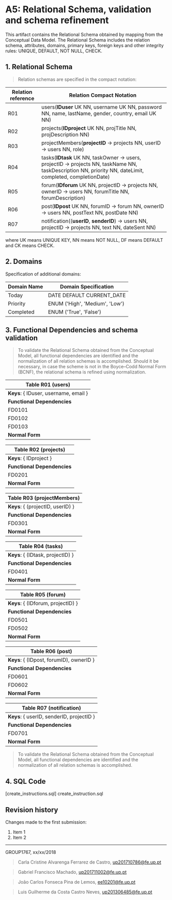 # A5: Relational Schema, validation and schema refinement
 
 This artifact contains the Relational Schema obtained by mapping from the Conceptual Data Model. The Relational Schema includes the relation schema, attributes, domains, primary keys, foreign keys and other integrity rules: UNIQUE, DEFAULT, NOT NULL, CHECK. 
 
## 1. Relational Schema
 
> Relation schemas are specified in the compact notation:
 
| Relation reference | Relation Compact Notation                                            |
| ------------------ | -------------------------------------------------------------------- |
| R01                | users(__IDuser__ UK NN, username UK NN, password NN, name, lastName, gender, country, email UK NN)                                         |
| R02                | projects(__IDproject__ UK NN, projTitle NN, projDescription NN)           |
| R03                | projectMembers(__projectID__ → projects NN, userID → users NN, role)                       |
| R04                | tasks(__IDtask__ UK NN, taskOwner → users, projectID → projects NN, taskName NN, taskDescription NN, priority NN, dateLimit, completed, completionDate) |
| R05                | forum(__IDforum__ UK NN, projectID → projects NN, ownerID → users NN, forumTitle NN, forumDescription)                                |
| R06                | post(__IDpost__ UK NN, forumID → forum NN, ownerID  → users NN, postText NN, postDate NN)                       |
| R07                | notification((__userID__, __senderID__) → users NN, projectID → projects NN, text NN, dateSent NN) |

where UK means UNIQUE KEY, NN means NOT NULL, DF means DEFAULT and CK means CHECK. 
 
## 2. Domains
 
Specification of additional domains:
 
| Domain Name | Domain Specification           |
| ----------- | ------------------------------ |
| Today	      | DATE DEFAULT CURRENT_DATE      |
| Priority    | ENUM ('High', 'Medium', 'Low') |
| Completed   | ENUM ('True', 'False')         |
 
 
## 3. Functional Dependencies and schema validation
 
> To validate the Relational Schema obtained from the Conceptual Model, all functional dependencies are identified and the normalization of all relation schemas is accomplished. Should it be necessary, in case the scheme is not in the Boyce–Codd Normal Form (BCNF), the relational schema is refined using normalization.
 
| **Table R01** (users)                    |
| -------------------------------- |
| **Keys**: { IDuser, username, email }                 ||
| **Functional Dependencies**      ||
| FD0101          | {IDuser} → {username, password, name, lastName, gender, country, email} |
| FD0102          | {username} → {IDuser, password, name, lastName, gender, country, email} |
| FD0103          | {email} → {IDuser, password, name, lastName, gender, country, username} |
| **Normal Form** | BCNF           |
 
| **Table R02** (projects)                   |
| -------------------------------- |
| **Keys**: { IDproject }                 ||
| **Functional Dependencies**      ||
| FD0201          | {IDproject} → {projTitle, projDescription} |
| **Normal Form** | BCNF           |
 
| **Table R03** (projectMembers)                            |
| ----------------------------------------- |
| **Keys**: { (projectID, userID) }              ||
| **Functional Dependencies**               ||
| FD0301          | {(projectID, userID)} → {role} |
| **Normal Form** | BCNF                    |
 
| **Table R04** (tasks)                                   |
| ------------------------------------------------ |
| **Keys**: { (IDtask, projectID) }                         ||
| **Functional Dependencies**                      ||
| FD0401          | {(IDtask, projectID)} → {taskOwner, taskName, taskDescription, priority, datelimit, completed, completionDate} |
| **Normal Form** | BCNF                           |

| **Table R05** (forum)                     |
| ----------------------------------------- |
| **Keys**: { (IDforum, projectID) }        ||
| **Functional Dependencies**               ||
| FD0501          | {(IDforum, projectID)} → {ownerID, forumTitle, forumDescription} |
| FD0502          | { ownerID } → {IDforum, projectID, forumTitle, forumDescription} |
| **Normal Form** | BCNF                    |

| **Table R06** (post)                      |
| ----------------------------------------- |
| **Keys**: { (IDpost, forumID), ownerID }  ||
| **Functional Dependencies**               ||
| FD0601          | {(IDpost, forumID)} → {ownerID, postText, postDate} |
| FD0602          | { onwerID } → {IDpost, forumID, postText, postDate} |
| **Normal Form** | BCNF                    |

| **Table R07** (notification)              |
| ----------------------------------------- |
| **Keys**: { userID, senderID, projectID } ||
| **Functional Dependencies**               ||
| FD0701          | {(userID, senderID, projectID)} → {text, dateSent} |
| **Normal Form** | BCNF                    |
 
> To validate the Relational Schema obtained from the Conceptual Model, all functional dependencies are identified and the normalization of all relation schemas is accomplished. 
 
## 4. SQL Code

 [create_instructions.sql] create_instruction.sql

 
## Revision history
 
Changes made to the first submission:
1. Item 1
1. Item 2
 
***
 
GROUP1767, xx/xx/2018
 
> Carla Cristine Alvarenga Ferrarez de Castro, up201710786@fe.up.pt

> Gabriel Francisco Machado, up201711002@fe.up.pt

> João Carlos Fonseca Pina de Lemos, ee10201@fe.up.pt

> Luis Guilherme da Costa Castro Neves, up201306485@fe.up.pt
